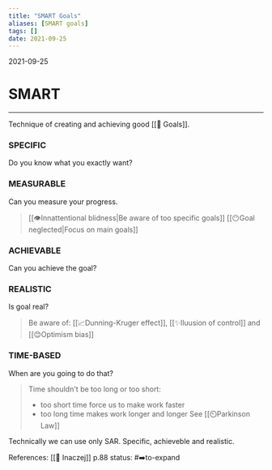 ```yaml
---
title: "SMART Goals"
aliases: [SMART goals]
tags: []
date: 2021-09-25
---
```

2021-09-25
# SMART
___
Technique of creating and achieving good [[🎯 Goals]].

### SPECIFIC
Do you know what you exactly want? 

### MEASURABLE
Can you measure your progress.

> [[👁️Innattentional blidness|Be aware of too specific goals]]
> [[😶Goal neglected|Focus on main goals]]
### ACHIEVABLE
Can you achieve the goal?

### REALISTIC
Is goal real?
> Be aware of: [[📈Dunning-Kruger effect]], [[✨Iluusion of control]] and [[😊Optimism bias]]

### TIME-BASED
When are you going to do that? 
 
> Time shouldn't be too long or too short:
> - too short time force us to make work faster
> - too long time makes work longer and longer
> See [[⏲️Parkinson Law]]

Technically we can use only SAR. Specific, achieveble and realistic.

References: [[🦄 Inaczej]] p.88
status: #➡️to-expand  